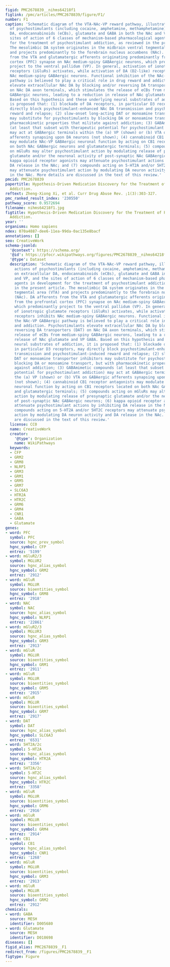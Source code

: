 ```yaml
---
figid: PMC2678839__nihms64218f1
figlink: /pmc/articles/PMC2678839/figure/F1/
number: F1
caption: 'Schematic diagram of the VTA-NAc-VP reward pathway, illustrating the actions
  of psychostimulants (including cocaine, amphetamine, methamphetamine) on extracellular
  DA, endocannabinoids (eCBs), glutamate and GABA in both the NAc and VP, and the
  sites of action of 6 classes of mechanism-based pharmacological agents in development
  for the treatment of psychostimulant addiction, as reviewed in the present article.
  The mesolimbic DA system originates in the midbrain ventral tegmental area (VTA)
  and projects predominantly to the forebrain nucleus accumbens (NAc). DA afferents
  from the VTA and glutamatergic afferents originating predominantly from the prefrontal
  cortex (PFC) synapse on NAc medium-spiny GABAergic neurons, which predominantly
  project to the ventral pallidum (VP). In general, activation of ionotropic glutamate
  receptors (iGluRs) activates, while activation of DA (D2-like) receptors inhibits
  NAc medium-spiny GABAergic neurons. Functional inhibition of the NAc-VP GABAergic
  pathway is believed to play a critical role in drug reward and addiction. Psychostimulants
  elevate extracellular NAc DA by blocking and/or reversing DA transporters (DAT)
  on NAc DA axon terminals, which stimulates the release of eCBs from medium-spiny
  GABAergic neurons, leading to a reduction in release of NAc glutamate and VP GABA.
  Based on this hypothesis and these underlying neural substrates of addiction, it
  is proposed that: (1) blockade of DA receptors, in particular D3 receptors, may
  directly block psychostimulant-enhanced NAc DA transmission and psychostimulant-induced
  reward and relapse; (2) slow-onset long-acting DAT or monoamine transporter inhibitors
  may substitute for psychostimulants by blocking DA or monoamine transport, but with
  pharmacokinetic properties that militate against addiction; (3) GABAmimetic compounds
  (at least that subset with therapeutic potential for psychostimulant addiction)
  may act at GABAergic terminals within the (a) VP (shown) or (b) VTA on GABAergic
  afferents synapsing upon DA neurons (not shown); (4) cannabinoid CB1 receptor antagonists
  may modulate NAc-VP GABAergic neuronal function by acting on CB1 receptors located
  on both NAc GABAergic neurons and glutamatergic terminals; (5) compounds acting
  on mGluRs may alter psychostimulant action by modulating release of presynaptic
  glutamate and/or the neuronal activity of post-synaptic NAc GABAergic neurons; (6)
  kappa opioid receptor agonists may attenuate psychostimulant actions by inhibiting
  DA release in the NAc; and (7) compounds acting on 5-HT2A and/or 5HT2C receptors
  may attenuate psychostimulant action by modulating DA neuron activity and DA release
  in the NAc. More details are discussed in the text of this review.'
pmcid: PMC2678839
papertitle: Hypothesis-Driven Medication Discovery for the Treatment of Psychostimulant
  Addiction.
reftext: Zheng-Xiong Xi, et al. Curr Drug Abuse Rev. ;1(3):303-327.
pmc_ranked_result_index: '230550'
pathway_score: 0.9572694
filename: nihms64218f1.jpg
figtitle: Hypothesis-Driven Medication Discovery for the Treatment of Psychostimulant
  Addiction.
year: ''
organisms: Homo sapiens
ndex: 070a4887-dee6-11ea-99da-0ac135e8bacf
annotations: []
seo: CreativeWork
schema-jsonld:
  '@context': https://schema.org/
  '@id': https://pfocr.wikipathways.org/figures/PMC2678839__nihms64218f1.html
  '@type': Dataset
  description: 'Schematic diagram of the VTA-NAc-VP reward pathway, illustrating the
    actions of psychostimulants (including cocaine, amphetamine, methamphetamine)
    on extracellular DA, endocannabinoids (eCBs), glutamate and GABA in both the NAc
    and VP, and the sites of action of 6 classes of mechanism-based pharmacological
    agents in development for the treatment of psychostimulant addiction, as reviewed
    in the present article. The mesolimbic DA system originates in the midbrain ventral
    tegmental area (VTA) and projects predominantly to the forebrain nucleus accumbens
    (NAc). DA afferents from the VTA and glutamatergic afferents originating predominantly
    from the prefrontal cortex (PFC) synapse on NAc medium-spiny GABAergic neurons,
    which predominantly project to the ventral pallidum (VP). In general, activation
    of ionotropic glutamate receptors (iGluRs) activates, while activation of DA (D2-like)
    receptors inhibits NAc medium-spiny GABAergic neurons. Functional inhibition of
    the NAc-VP GABAergic pathway is believed to play a critical role in drug reward
    and addiction. Psychostimulants elevate extracellular NAc DA by blocking and/or
    reversing DA transporters (DAT) on NAc DA axon terminals, which stimulates the
    release of eCBs from medium-spiny GABAergic neurons, leading to a reduction in
    release of NAc glutamate and VP GABA. Based on this hypothesis and these underlying
    neural substrates of addiction, it is proposed that: (1) blockade of DA receptors,
    in particular D3 receptors, may directly block psychostimulant-enhanced NAc DA
    transmission and psychostimulant-induced reward and relapse; (2) slow-onset long-acting
    DAT or monoamine transporter inhibitors may substitute for psychostimulants by
    blocking DA or monoamine transport, but with pharmacokinetic properties that militate
    against addiction; (3) GABAmimetic compounds (at least that subset with therapeutic
    potential for psychostimulant addiction) may act at GABAergic terminals within
    the (a) VP (shown) or (b) VTA on GABAergic afferents synapsing upon DA neurons
    (not shown); (4) cannabinoid CB1 receptor antagonists may modulate NAc-VP GABAergic
    neuronal function by acting on CB1 receptors located on both NAc GABAergic neurons
    and glutamatergic terminals; (5) compounds acting on mGluRs may alter psychostimulant
    action by modulating release of presynaptic glutamate and/or the neuronal activity
    of post-synaptic NAc GABAergic neurons; (6) kappa opioid receptor agonists may
    attenuate psychostimulant actions by inhibiting DA release in the NAc; and (7)
    compounds acting on 5-HT2A and/or 5HT2C receptors may attenuate psychostimulant
    action by modulating DA neuron activity and DA release in the NAc. More details
    are discussed in the text of this review.'
  license: CC0
  name: CreativeWork
  creator:
    '@type': Organization
    name: WikiPathways
  keywords:
  - CFP
  - GRM2
  - GRM8
  - NLRP1
  - GRM3
  - GRM1
  - GRM5
  - GRM7
  - SLC6A3
  - HTR2A
  - HTR2C
  - GRM6
  - GRM4
  - CNR1
  - GABA
  - Glutamate
genes:
- word: PFC
  symbol: PFC
  source: hgnc_prev_symbol
  hgnc_symbol: CFP
  entrez: '5199'
- word: mGluR2/3
  symbol: MGLUR2
  source: hgnc_alias_symbol
  hgnc_symbol: GRM2
  entrez: '2912'
- word: mGluR
  symbol: MGLUR
  source: bioentities_symbol
  hgnc_symbol: GRM8
  entrez: '2918'
- word: NAC
  symbol: NAC
  source: hgnc_alias_symbol
  hgnc_symbol: NLRP1
  entrez: '22861'
- word: mGluR2/3
  symbol: MGLUR3
  source: hgnc_alias_symbol
  hgnc_symbol: GRM3
  entrez: '2913'
- word: mGluR
  symbol: MGLUR
  source: bioentities_symbol
  hgnc_symbol: GRM1
  entrez: '2911'
- word: mGluR
  symbol: MGLUR
  source: bioentities_symbol
  hgnc_symbol: GRM5
  entrez: '2915'
- word: mGluR
  symbol: MGLUR
  source: bioentities_symbol
  hgnc_symbol: GRM7
  entrez: '2917'
- word: DAT
  symbol: DAT
  source: hgnc_alias_symbol
  hgnc_symbol: SLC6A3
  entrez: '6531'
- word: 5HT2A/2c
  symbol: 5-HT2A
  source: hgnc_alias_symbol
  hgnc_symbol: HTR2A
  entrez: '3356'
- word: 5HT2A/2c
  symbol: 5-HT2C
  source: hgnc_alias_symbol
  hgnc_symbol: HTR2C
  entrez: '3358'
- word: mGluR
  symbol: MGLUR
  source: bioentities_symbol
  hgnc_symbol: GRM6
  entrez: '2916'
- word: mGluR
  symbol: MGLUR
  source: bioentities_symbol
  hgnc_symbol: GRM4
  entrez: '2914'
- word: CB1
  symbol: CB1
  source: hgnc_alias_symbol
  hgnc_symbol: CNR1
  entrez: '1268'
- word: mGluR
  symbol: MGLUR
  source: bioentities_symbol
  hgnc_symbol: GRM3
  entrez: '2913'
- word: mGluR
  symbol: MGLUR
  source: bioentities_symbol
  hgnc_symbol: GRM2
  entrez: '2912'
chemicals:
- word: GABA
  source: MESH
  identifier: D005680
- word: Glutamate
  source: MESH
  identifier: D018698
diseases: []
figid_alias: PMC2678839__F1
redirect_from: /figures/PMC2678839__F1
figtype: Figure
---
```

